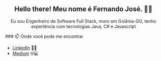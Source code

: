 <!-- ## [![stephen ajulu's header](https://github.com/stephenajulu/stephenajulu/blob/master/edited%20header.png)](https://stephenajulu.com)
<p align='center'>
<a href="https://dev.to/stephenajulu"><img height="30" src="https://raw.githubusercontent.com/stephenajulu/WaylonWalker/main/icon/dev.png"></a>&nbsp;&nbsp;
<a href="https://twitter.com/stephenajulu"><img height="30" src="https://github.com/stephenajulu/WaylonWalker/blob/main/icon/twitter.png?raw=true"></a>&nbsp;&nbsp;
<a href="https://instagram.com/stephenajulu"><img height="30" src="https://github.com/stephenajulu/WaylonWalker/blob/main/icon/instagram.jpg?raw=true"></a>&nbsp;&nbsp;
<a href="https://www.linkedin.com/in/stephenajulu/"><img height="30" src="https://github.com/stephenajulu/WaylonWalker/blob/main/icon/linkedin.png?raw=true"></a>
</p>
-->

<h2 align="center">Hello there! Meu nome é Fernando José. 👋🤓</h2>
<p align="center">Eu sou Engenheiro de Software Full Stack, moro em Goiânia-GO, tenho experiência com tecnologias Java, C# e Javascript</p>
<!--
<em><p align="center"><a href="https://stephenajulu.com">My Personal Website and Portfolio Built with Jekyll, Hosted on Github, DNS Cloudflare</a></p></em>
<p>
  <a href="https://blog.stephenajulu.com/"><img width="307" align='right' src="https://github.com/stephenajulu/stephenajulu/blob/master/Screenshot_2020-07-13%20Ajulu's%20Blog.jpg"></a>
</p>
### 💼 Where am currently working at/as
- [OwlSec Technologies: Founder and Consultant](https://owlsectechnologies.co.ke) 💼 
- [Open World: Freelance](https://stephenajulu.com)
-->
<!--
### 💻 What am currently working on
- [GreeetinCard](https://greeetincard.crd.co)  🚀
- Tech6  🚀 *coming soon*
- [T.H.I.S](https://this1.netlify.app)  🚀 *coming very soon*
- BioEmergency & Biomme  🚀 *coming soon*
- Quevant  🚀 *coming very soon* 🚀
- TechSavant  🚀 *coming very soon* 🚀
- Lofied  🚀 *coming soon*
### 📖 O que eu estou estudando atualmente
- Full Stack Web Development  * Progress 31% *
- AI & Machine Learning  * Progress 13% *
- Cybersecurity and Ethical Hacking  * Progress 72% *
-->
### 📫 Onde você pode me encontrar

- [LinkedIn](https://www.linkedin.com/in/fernandounix) 👨💼
- [Medium](https://medium.com/@fernandounix) 🤓💻

